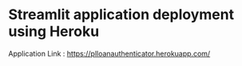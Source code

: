 # Streamlit application deployment using Heroku
Application Link : https://plloanauthenticator.herokuapp.com/
